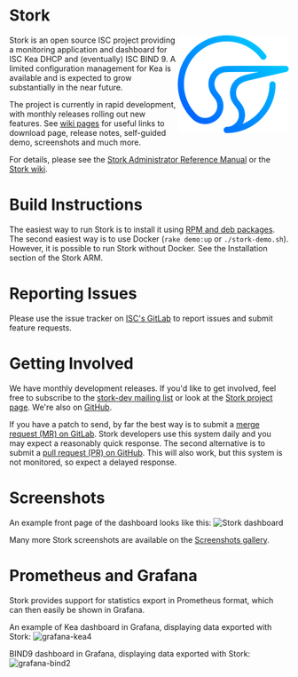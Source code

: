 # Stork

<img align="right" src="/doc/static/stork-square-200px.png">

Stork is an open source ISC project providing a monitoring application and dashboard for 
ISC Kea DHCP and (eventually) ISC BIND 9. A limited configuration management for Kea
is available and is expected to grow substantially in the near future.

The project is currently in rapid development, with monthly releases rolling out new features.
See [wiki pages](https://gitlab.isc.org/isc-projects/stork/-/wikis/home) for useful
links to download page, release notes, self-guided demo, screenshots and much more.

For details, please see the [Stork Administrator Reference Manual](https://stork.readthedocs.io) 
or the [Stork wiki](https://gitlab.isc.org/isc-projects/stork/-/wikis/home).

# Build Instructions

The easiest way to run Stork is to install it using
[RPM and deb packages](https://stork.readthedocs.io/en/latest/install.html#installing-from-packages).
The second easiest way is to use Docker (`rake demo:up` or `./stork-demo.sh`). However, it is
possible to run Stork without Docker. See the Installation section of the Stork ARM.

# Reporting Issues

Please use the issue tracker on [ISC's GitLab](https://gitlab.isc.org/isc-projects/stork/-/issues)
to report issues and submit feature requests.

# Getting Involved

We have monthly development releases. If you'd like to get involved, feel free to subscribe to the
[stork-dev mailing list](https://lists.isc.org/mailman/listinfo/stork-dev) or look
at the [Stork project page](https://gitlab.isc.org/isc-projects/stork).
We're also on [GitHub](https://github.com/isc-projects/stork).

If you have a patch to send, by far the best way is to submit a
[merge request (MR) on GitLab](https://gitlab.isc.org/isc-projects/stork/-/merge_requests).
Stork developers use this system daily and you may expect a reasonably quick response.
The second alternative is to submit a [pull request (PR) on GitHub](https://github.com/isc-projects/stork/pulls).
This will also work, but this system is not monitored, so expect a delayed response.

# Screenshots

An example front page of the dashboard looks like this:
![Stork dashboard](https://gitlab.isc.org/isc-projects/stork/-/wikis/uploads/22cf367aedaaad3ac8e42d066595dd7b/dashboard-1.1.png)

Many more Stork screenshots are available on the [Screenshots gallery](https://gitlab.isc.org/isc-projects/stork/-/wikis/Screenshots).

# Prometheus and Grafana

Stork provides support for statistics export in Prometheus format, which can then easily be shown in Grafana.

An example of Kea dashboard in Grafana, displaying data exported with Stork: 
![grafana-kea4](https://gitlab.isc.org/isc-projects/stork/-/wikis/uploads/97468f53d07c1b6eda7035c30fbd4de3/grafana-kea4.png)

BIND9 dashboard in Grafana, displaying data exported with Stork:
![grafana-bind2](https://gitlab.isc.org/isc-projects/stork/-/wikis/uploads/6673c0a19962c535bf7e47d9fd0f46e5/grafana-bind2.png)


